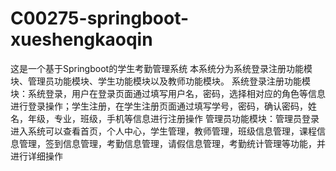 # C00275-springboot-xueshengkaoqin
这是一个基于Springboot的学生考勤管理系统 本系统分为系统登录注册功能模块、管理员功能模块、学生功能模块以及教师功能模块。 系统登录注册功能模块：系统登录，用户在登录页面通过填写用户名，密码，选择相对应的角色等信息进行登录操作；学生注册，在学生注册页面通过填写学号，密码，确认密码，姓名，年级，专业，班级，手机等信息进行注册操作 管理员功能模块：管理员登录进入系统可以查看首页，个人中心，学生管理，教师管理，班级信息管理，课程信息管理，签到信息管理，考勤信息管理，请假信息管理，考勤统计管理等功能，并进行详细操作
